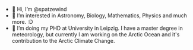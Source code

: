 - 👋 Hi, I’m @spatzewind
- 👀 I’m interested in Astronomy, Biology, Mathematics, Physics and much more. :D
- 🌱 I’m doing my PHD at University in Leipzig. I have a master degree in meteorology, but currently I am working on the Arctic Ocean and it's contribution to the Arctic Climate Change.
<!--- - 💞️ I’m looking to collaborate on ... --->
<!--- - 📫 How to reach me ... --->

<!---
spatzewind/spatzewind is a ✨ special ✨ repository because its `README.md` (this file) appears on your GitHub profile.
You can click the Preview link to take a look at your changes.
--->
